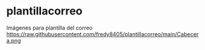 # plantillacorreo
Imágenes para plantilla del correo
https://raw.githubusercontent.com/fredy8405/plantillacorreo/main/Cabecera.png
